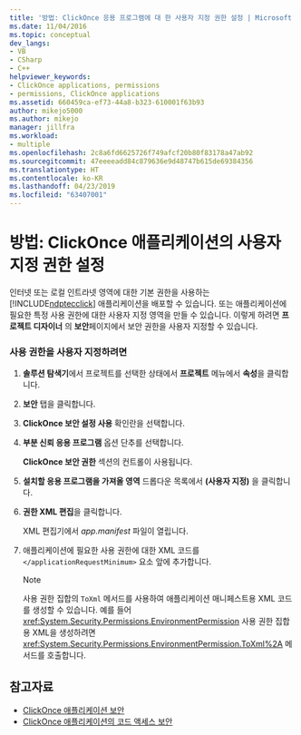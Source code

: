 ```yaml
---
title: '방법: ClickOnce 응용 프로그램에 대 한 사용자 지정 권한 설정 | Microsoft Docs'
ms.date: 11/04/2016
ms.topic: conceptual
dev_langs:
- VB
- CSharp
- C++
helpviewer_keywords:
- ClickOnce applications, permissions
- permissions, ClickOnce applications
ms.assetid: 660459ca-ef73-44a8-b323-610001f63b93
author: mikejo5000
ms.author: mikejo
manager: jillfra
ms.workload:
- multiple
ms.openlocfilehash: 2c8a6fd6625726f749afcf20b80f83178a47ab92
ms.sourcegitcommit: 47eeeeadd84c879636e9d48747b615de69384356
ms.translationtype: HT
ms.contentlocale: ko-KR
ms.lasthandoff: 04/23/2019
ms.locfileid: "63407001"
---
```

# <a name="how-to-set-custom-permissions-for-a-clickonce-application"></a>방법: ClickOnce 애플리케이션의 사용자 지정 권한 설정
인터넷 또는 로컬 인트라넷 영역에 대한 기본 권한을 사용하는 [!INCLUDE[ndptecclick](../deployment/includes/ndptecclick_md.md)] 애플리케이션을 배포할 수 있습니다. 또는 애플리케이션에 필요한 특정 사용 권한에 대한 사용자 지정 영역을 만들 수 있습니다. 이렇게 하려면 **프로젝트 디자이너** 의 **보안**페이지에서 보안 권한을 사용자 지정할 수 있습니다.

### <a name="to-customize-a-permission"></a>사용 권한을 사용자 지정하려면

1. **솔루션 탐색기**에서 프로젝트를 선택한 상태에서 **프로젝트** 메뉴에서 **속성**을 클릭합니다.

2. **보안** 탭을 클릭합니다.

3. **ClickOnce 보안 설정 사용** 확인란을 선택합니다.

4. **부분 신뢰 응용 프로그램** 옵션 단추를 선택합니다.

     **ClickOnce 보안 권한** 섹션의 컨트롤이 사용됩니다.

5. **설치할 응용 프로그램을 가져올 영역** 드롭다운 목록에서 **(사용자 지정)** 을 클릭합니다.

6. **권한 XML 편집**을 클릭합니다.

     XML 편집기에서 *app.manifest* 파일이 열립니다.

7. 애플리케이션에 필요한 사용 권한에 대한 XML 코드를 `</applicationRequestMinimum>` 요소 앞에 추가합니다.

    > [!NOTE]
    > 사용 권한 집합의 `ToXml` 메서드를 사용하여 애플리케이션 매니페스트용 XML 코드를 생성할 수 있습니다. 예를 들어 <xref:System.Security.Permissions.EnvironmentPermission> 사용 권한 집합용 XML을 생성하려면 <xref:System.Security.Permissions.EnvironmentPermission.ToXml%2A> 메서드를 호출합니다.

## <a name="see-also"></a>참고자료
- [ClickOnce 애플리케이션 보안](../deployment/securing-clickonce-applications.md)
- [ClickOnce 애플리케이션의 코드 액세스 보안](../deployment/code-access-security-for-clickonce-applications.md)
